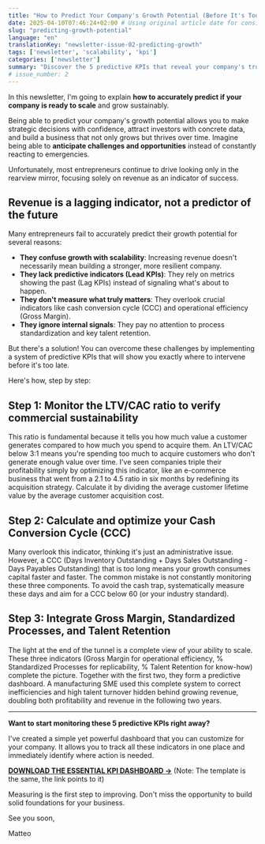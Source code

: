 ```yaml
---
title: "How to Predict Your Company's Growth Potential (Before It's Too Late)"
date: 2025-04-10T07:46:24+02:00 # Using original article date for consistency
slug: "predicting-growth-potential"
language: "en"
translationKey: "newsletter-issue-02-predicting-growth"
tags: ['newsletter', 'scalability', 'kpi']
categories: ['newsletter']
summary: "Discover the 5 predictive KPIs that reveal your company's true ability to scale sustainably, moving beyond simple revenue."
# issue_number: 2
---
```


In this newsletter, I'm going to explain **how to accurately predict if your company is ready to scale** and grow sustainably.

Being able to predict your company's growth potential allows you to make strategic decisions with confidence, attract investors with concrete data, and build a business that not only grows but thrives over time. Imagine being able to **anticipate challenges and opportunities** instead of constantly reacting to emergencies.

Unfortunately, most entrepreneurs continue to drive looking only in the rearview mirror, focusing solely on revenue as an indicator of success.

## Revenue is a lagging indicator, not a predictor of the future

Many entrepreneurs fail to accurately predict their growth potential for several reasons:

-   **They confuse growth with scalability**: Increasing revenue doesn't necessarily mean building a stronger, more resilient company.
-   **They lack predictive indicators (Lead KPIs)**: They rely on metrics showing the past (Lag KPIs) instead of signaling what's about to happen.
-   **They don't measure what truly matters**: They overlook crucial indicators like cash conversion cycle (CCC) and operational efficiency (Gross Margin).
-   **They ignore internal signals**: They pay no attention to process standardization and key talent retention.

But there's a solution! You can overcome these challenges by implementing a system of predictive KPIs that will show you exactly where to intervene before it's too late.

Here's how, step by step:

## Step 1: Monitor the LTV/CAC ratio to verify commercial sustainability

This ratio is fundamental because it tells you how much value a customer generates compared to how much you spend to acquire them. An LTV/CAC below 3:1 means you're spending too much to acquire customers who don't generate enough value over time. I've seen companies triple their profitability simply by optimizing this indicator, like an e-commerce business that went from a 2.1 to 4.5 ratio in six months by redefining its acquisition strategy. Calculate it by dividing the average customer lifetime value by the average customer acquisition cost.

## Step 2: Calculate and optimize your Cash Conversion Cycle (CCC)

Many overlook this indicator, thinking it's just an administrative issue. However, a CCC (Days Inventory Outstanding + Days Sales Outstanding - Days Payables Outstanding) that is too long means your growth consumes capital faster and faster. The common mistake is not constantly monitoring these three components. To avoid the cash trap, systematically measure these days and aim for a CCC below 60 (or your industry standard).

## Step 3: Integrate Gross Margin, Standardized Processes, and Talent Retention

The light at the end of the tunnel is a complete view of your ability to scale. These three indicators (Gross Margin for operational efficiency, % Standardized Processes for replicability, % Talent Retention for know-how) complete the picture. Together with the first two, they form a predictive dashboard. A manufacturing SME used this complete system to correct inefficiencies and high talent turnover hidden behind growing revenue, doubling both profitability and revenue in the following two years.

---

**Want to start monitoring these 5 predictive KPIs right away?**

I've created a simple yet powerful dashboard that you can customize for your company. It allows you to track all these indicators in one place and immediately identify where action is needed.

**[DOWNLOAD THE ESSENTIAL KPI DASHBOARD →](https://docs.google.com/spreadsheets/d/1J9raN6pQozafV3NSC_sJLqLfI6gq15LmILzyG45WnUM/edit?usp=sharing)** (Note: The template is the same, the link points to it)

Measuring is the first step to improving. Don't miss the opportunity to build solid foundations for your business.

See you soon,

Matteo 